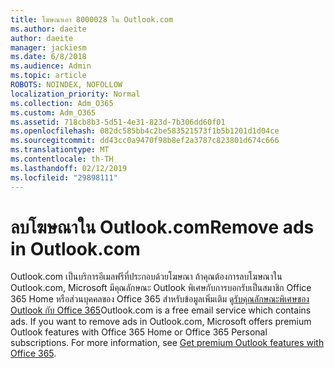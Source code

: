 ```yaml
---
title: โฆษณาเอา 8000028 ใน Outlook.com
ms.author: daeite
author: daeite
manager: jackiesm
ms.date: 6/8/2018
ms.audience: Admin
ms.topic: article
ROBOTS: NOINDEX, NOFOLLOW
localization_priority: Normal
ms.collection: Adm_O365
ms.custom: Adm_O365
ms.assetid: 718cb8b3-5d51-4e31-823d-7b306dd60f01
ms.openlocfilehash: 082dc585bb4c2be583521573f1b5b1201d1d04ce
ms.sourcegitcommit: dd43cc0a9470f98b8ef2a3787c823801d674c666
ms.translationtype: MT
ms.contentlocale: th-TH
ms.lasthandoff: 02/12/2019
ms.locfileid: "29898111"
---
```

# <a name="remove-ads-in-outlookcom"></a><span data-ttu-id="34d7c-102">ลบโฆษณาใน Outlook.com</span><span class="sxs-lookup"><span data-stu-id="34d7c-102">Remove ads in Outlook.com</span></span>

<span data-ttu-id="34d7c-p101">Outlook.com เป็นบริการอีเมลฟรีที่ประกอบด้วยโฆษณา ถ้าคุณต้องการลบโฆษณาใน Outlook.com, Microsoft มีคุณลักษณะ Outlook พิเศษกับการบอกรับเป็นสมาชิก Office 365 Home หรือส่วนบุคคลของ Office 365 สำหรับข้อมูลเพิ่มเติม ดู[รับคุณลักษณะพิเศษของ Outlook กับ Office 365](https://go.microsoft.com/fwlink/?linkid=872181)</span><span class="sxs-lookup"><span data-stu-id="34d7c-p101">Outlook.com is a free email service which contains ads. If you want to remove ads in Outlook.com, Microsoft offers premium Outlook features with Office 365 Home or Office 365 Personal subscriptions. For more information, see [Get premium Outlook features with Office 365](https://go.microsoft.com/fwlink/?linkid=872181).</span></span>
  

